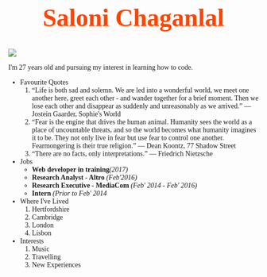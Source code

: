 
<html>
	<head>
		<title>About Me: Saloni Chaganlal</title>
	</head>
	<body>
	<h1 style="font-family:Verdana; font-size:50px; text-align: center; color: orangered">Saloni Chaganlal</h1>
	<img src="https://s3.eu-west-2.amazonaws.com/sallearnstocode.images/IMG_3122.JPG" />
	<p style="font-family: Verdana"> I'm 27 years old and pursuing my interest in learning how to code.</p>
	<ul style="font-family: Verdana">
        <li>Favourite Quotes
            <ol>
             <li>“Life is both sad and solemn. We are led into a wonderful world, we meet one another here, greet each other - and wander together for a brief moment. Then we lose each other and disappear as suddenly and unreasonably as we arrived.” 
― Jostein Gaarder, Sophie's World</li>
             <li>“Fear is the engine that drives the human animal. Humanity sees the world as a place of uncountable threats, and so the world becomes what humanity imagines it to be. They not only live in fear but use fear to control one another. Fearmongering is their true religion.” 
― Dean Koontz, 77 Shadow Street</li>
             <li>“There are no facts, only interpretations.” 
― Friedrich Nietzsche</li>
            </ol> 
        </li>
        <li>Jobs
            <ul>
             <li><strong>Web developer in training</strong><em>(2017)</em></li>
             <li><strong>Research Analyst - Altro</strong> <em>(Feb'2016)</em></li>
             <li><strong>Research Executive - MediaCom</strong> <em>(Feb' 2014 - Feb' 2016)</em></li>             
	     <li><strong>Intern</strong> <em>(Prior to Feb' 2014</em></li>
            </ul> 
        </li>
        <li>Where I've Lived
            <ol>
             <li>Hertfordshire</li>
             <li>Cambridge</li>
             <li>London</li>
             <li>Lisbon</li>
            </ol> 
        </li>
        <li>Interests
            <ol>
             <li>Music</li>
             <li>Travelling</li>
             <li>New Experiences</li>
            </ol> 
        </li>
	</ul>
	</body>
</html>
